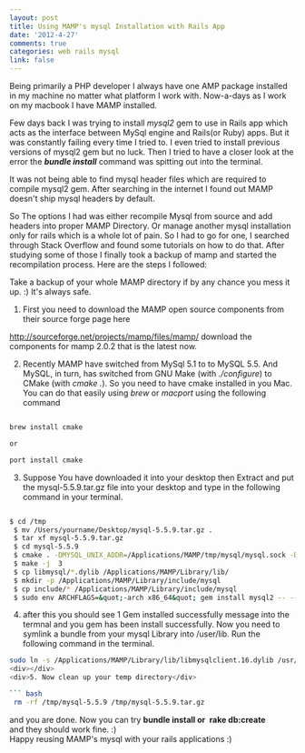 ```yaml
---
layout: post
title: Using MAMP's mysql Installation with Rails App
date: '2012-4-27'
comments: true
categories: web rails mysql
link: false
---
```

Being primarily a PHP developer I always have one AMP package installed in my machine no matter what platform I work with. Now-a-days as I work on my macbook I have MAMP installed.

Few days back I was trying to install <em>mysql2 </em>gem to use in Rails app which acts as the interface between MySql engine and Rails(or Ruby) apps. But it was constantly failing every time I tried to. I even tried to install previous versions of mysql2 gem but no luck. Then I tried to have a closer look at the error the <strong><em>bundle install</em></strong> command was spitting out into the terminal.

It was not being able to find mysql header files which are required to compile mysql2 gem. After searching in the internet I found out MAMP doesn't ship mysql headers by default.

So The options I had was either recompile Mysql from source and add headers into proper MAMP Directory. Or manage another mysql installation only for rails which is a whole lot of pain. So I had to go for one, I searched through Stack Overflow and found some tutorials on how to do that. After studying some of those I finally took a backup of mamp and started the recompilation process. Here are the steps I followed:

Take a backup of your whole MAMP directory if by any chance you mess it up. :) It's always safe.

1. First you need to download the MAMP open source components from their source forge page here

http://sourceforge.net/projects/mamp/files/mamp/ download the components for mamp 2.0.2 that is the latest now.

2. Recently MAMP have switched from MySql 5.1 to to MySQL 5.5. And MySQL, in turn, has switched from GNU Make (with <em>./configure</em>) to CMake (with <em>cmake .</em>). So you need to have cmake installed in you Mac. You can do that easily using <em>brew</em> or <em>macport</em> using the following command

``` bash

brew install cmake

or

port install cmake

```

3. Suppose You have downloaded it into your desktop then Extract and put the mysql-5.5.9.tar.gz file into your desktop and type in the following command in your terminal.

``` bash

$ cd /tmp
 $ mv /Users/yourname/Desktop/mysql-5.5.9.tar.gz .
 $ tar xf mysql-5.5.9.tar.gz
 $ cd mysql-5.5.9
 $ cmake . -DMYSQL_UNIX_ADDR=/Applications/MAMP/tmp/mysql/mysql.sock -DCMAKE_INSTALL_PREFIX=/Applications/MAMP/Library
 $ make -j  3
 $ cp libmysql/*.dylib /Applications/MAMP/Library/lib/
 $ mkdir -p /Applications/MAMP/Library/include/mysql
 $ cp include/* /Applications/MAMP/Library/include/mysql
 $ sudo env ARCHFLAGS=&quot;-arch x86_64&quot; gem install mysql2 -- --with-mysql-config=/Applications/MAMP/Library/bin/mysql_config

```

4. after this you should see 1 Gem installed successfully message into the termnal and you gem has been install successfully. Now you need to symlink a bundle from your mysql Library into /user/lib. Run the following command in the terminal.

``` bash
sudo ln -s /Applications/MAMP/Library/lib/libmysqlclient.16.dylib /usr/lib/libmysqlclient.16.dylib [/bash]
<div></div>
<div>5. Now clean up your temp directory</div>

``` bash
 rm -rf /tmp/mysql-5.5.9 /tmp/mysql-5.5.9.tar.gz
```
<div>and you are done. Now you can try <strong>bundle install or </strong> <strong>rake db:create</strong></div>
<div>and they should work fine. :)</div>
<div>Happy reusing MAMP's mysql with your rails applications :)</div>
